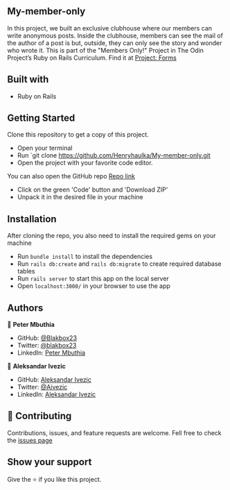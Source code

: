 ## My-member-only
In this project, we built an exclusive clubhouse where our members can write anonymous posts. Inside the clubhouse, members can see the mail of the author of a post is but, outside, they can only see the story and wonder who wrote it.
This is part of the "Members Only!" Project in The Odin Project’s Ruby on Rails Curriculum. Find it at [Project: Forms](https://www.theodinproject.com/paths/full-stack-ruby-on-rails/courses/ruby-on-rails/lessons/authentication)

## Built with
- Ruby on Rails

## Getting Started
Clone this repository to get a copy of this project. 
- Open your terminal
- Run `git clone https://github.com/Henryhaulka/My-member-only.git
- Open the project with your favorite code editor.

You can also open the GitHub repo [Repo link](https://github.com/Henryhaulka/My-member-only)
- Click on the green 'Code' button and 'Download ZIP'
- Unpack it in the desired file in your machine

## Installation
After cloning the repo, you also need to install the required gems on your machine
- Run `bundle install` to install the dependencies
- Run `rails db:create` and `rails db:migrate` to create required database tables
- Run `rails server` to start this app on the local server
- Open `localhost:3000/` in your browser to use the app 

## Authors

👤 **Peter Mbuthia**

- GitHub: [@Blakbox23](https://github.com/blakbox23)
- Twitter: [@blakbox23](https://twitter.com/blakbox23)
- LinkedIn: [Peter Mbuthia](https://www.linkedin.com/in/peter-mbuthia)

👤 **Aleksandar Ivezic**

- GitHub: [Aleksandar Ivezic](https://github.com/ShinobiWarior)
- Twitter: [@Aivezic](https://twitter.com/Aivezic)
- LinkedIn: [Aleksandar Ivezic](https://www.linkedin.com/in/aleksandar-ivezic/)

## 🤝 Contributing
Contributions, issues, and feature requests are welcome.
Fell free to check the [issues page](https://github.com/Henryhaulka/My-member-only/issues)

## Show your support
Give the ⭐ if you like this project.
